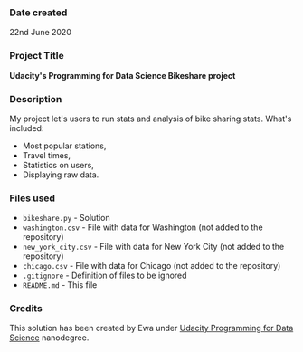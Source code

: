 ### Date created
22nd June 2020

### Project Title
**Udacity's Programming for Data Science Bikeshare project**

### Description
My project let's users to run stats and analysis of bike sharing stats. What's included:
- Most popular stations,
- Travel times,
- Statistics on users,
- Displaying raw data.

### Files used
- `bikeshare.py` - Solution
- `washington.csv` - File with data for Washington (not added to the repository)
- `new_york_city.csv` - File with data for New York City (not added to the repository)
- `chicago.csv` - File with data for Chicago (not added to the repository)
- `.gitignore` - Definition of files to be ignored
- `README.md` - This file

### Credits
This solution has been created by Ewa under [Udacity Programming for Data Science](https://www.udacity.com/course/programming-for-data-science-nanodegree--nd104) nanodegree.

